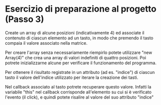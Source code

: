 # Esercizio di preparazione al progetto (Passo 3)

Create un array di alcune posizioni (indicativamente 4) ed associate il contenuto di ciascun elemento ad un tasto, in modo che premendo il tasto compaia il valore associato nella matrice.

Per creare l'array senza necessariamente riempirlo potete utilizzare "new Array(4)" che crea una array di valori indefiniti di quattro posizioni. Poi potrete inizializzarne alcune per verificare il funzionamento del programma.

Per ottenere il risultato registrate in un attributo (ad es. "indice") di ciascun tasto il valore dell'indice utilizzato per iterare la creazione dei tasti.

Nel callback associato al tasto potrete recuperare questo valore. Infatti la variabile "this" nel callback corrisponde all'elemento su cui si è verificato l'evento (il click), e quindi potete risalire al valore del suo attributo "indice"